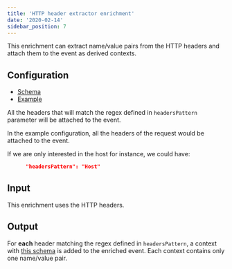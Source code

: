 ```yaml
---
title: 'HTTP header extractor enrichment'
date: '2020-02-14'
sidebar_position: 7
---
```


This enrichment can extract name/value pairs from the HTTP headers and attach them to the event as derived contexts.

## Configuration

- [Schema](https://github.com/snowplow/iglu-central/blob/master/schemas/com.snowplowanalytics.snowplow.enrichments/http_header_extractor_config/jsonschema/1-0-0)
- [Example](https://github.com/snowplow/enrich/blob/master/config/enrichments/http_header_extractor_config.json)

All the headers that will match the regex defined in `headersPattern` parameter will be attached to the event.

In the example configuration, all the headers of the request would be attached to the event.

If we are only interested in the host for instance, we could have:

```json
      "headersPattern": "Host"
```

## Input

This enrichment uses the HTTP headers.

## Output

For **each** header matching the regex defined in `headersPattern`, a context with [this schema](https://github.com/snowplow/iglu-central/blob/master/schemas/org.ietf/http_header/jsonschema/1-0-0) is added to the enriched event. Each context contains only one name/value pair.
